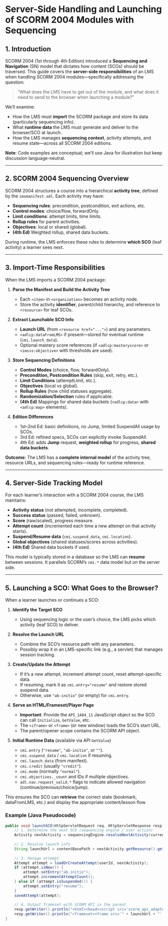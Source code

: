 # Server-Side Handling and Launching of SCORM 2004 Modules with Sequencing

## 1. Introduction

SCORM 2004 (1st through 4th Edition) introduced a **Sequencing and Navigation** (SN) model that
dictates how content (SCOs) should be traversed. This guide covers the **server-side
responsibilities** of an LMS when handling SCORM 2004 modules—specifically addressing the question:

> “What does the LMS have to get out of the module, and what does it need to send to the browser
> when launching a module?”

We’ll examine:

- How the LMS must **import** the SCORM package and store its data (particularly sequencing info).
- What **runtime data** the LMS must generate and deliver to the browser/SCO at launch.
- How the LMS manages **sequencing context**, activity attempts, and resume state—across all SCORM
  2004 editions.

**Note**: Code examples are conceptual; we’ll use Java for illustration but keep discussion
language-neutral.

---

## 2. SCORM 2004 Sequencing Overview

SCORM 2004 structures a course into a hierarchical **activity tree**, defined by the
`imsmanifest.xml`. Each activity may have:

- **Sequencing rules**: precondition, postcondition, exit actions, etc.
- **Control modes**: choice/flow, forwardOnly.
- **Limit conditions**: attempt limits, time limits.
- **Rollup rules** for parent activities.
- **Objectives**: local or shared (global).
- **(4th Ed)** Weighted rollup, shared data buckets.

During runtime, the LMS enforces these rules to determine **which SCO** (leaf activity) a learner
sees next.

---

## 3. Import-Time Responsibilities

When the LMS imports a SCORM 2004 package:

1. **Parse the Manifest and Build the Activity Tree**
   - Each `<item>` in `<organization>` becomes an activity node.
   - Store the activity **identifier**, parent/child hierarchy, and reference to `<resource>` for
     leaf SCOs.

2. **Extract Launchable SCO Info**
   - **Launch URL** (from `<resource href="...">`) and any parameters.
   - `<adlcp:dataFromLMS>` if present—stored for eventual runtime (`cmi.launch_data`).
   - Optional mastery score references (if `<adlcp:masteryscore>` or `<imsss:objective>` with
     thresholds are used).

3. **Store Sequencing Definitions**
   - **Control Modes** (choice, flow, forwardOnly).
   - **Precondition, Postcondition Rules** (skip, exit, retry, etc.).
   - **Limit Conditions** (attemptLimit, etc.).
   - **Objectives** (local vs global).
   - **Rollup Rules** (how child statuses aggregate).
   - **Randomization/Selection** rules if applicable.
   - **(4th Ed)** Mappings for shared data buckets (`<adlcp:data>` with `<adlcp:map>` elements).

4. **Edition Differences**
   - 1st–2nd Ed: basic definitions, no Jump, limited SuspendAll usage by SCOs.
   - 3rd Ed: refined specs, SCOs can explicitly invoke SuspendAll.
   - 4th Ed: adds **Jump** request, **weighted rollup** for progress, **shared data buckets**.

**Outcome**: The LMS has a **complete internal model** of the activity tree, resource URLs, and
sequencing rules—ready for runtime reference.

---

## 4. Server-Side Tracking Model

For each learner’s interaction with a SCORM 2004 course, the LMS maintains:

- **Activity status** (not attempted, incomplete, completed).
- **Success status** (passed, failed, unknown).
- **Score** (raw/scaled), progress measure.
- **Attempt count** (incremented each time a new attempt on that activity starts).
- **Suspend/Resume data** (`cmi.suspend_data`, `cmi.location`).
- **Global objectives** (shared statuses/scores across activities).
- **(4th Ed)** Shared data buckets if used.

This model is typically stored in a database so the LMS can **resume** between sessions. It
parallels SCORM’s `cmi.*` data model but on the server side.

---

## 5. Launching a SCO: What Goes to the Browser?

When a learner launches or continues a SCO:

1. **Identify the Target SCO**
   - Using sequencing logic or the user’s choice, the LMS picks which activity (leaf SCO) to
     deliver.

2. **Resolve the Launch URL**
   - Combine the SCO’s resource path with any parameters.
   - Possibly wrap it in an LMS-specific link (e.g., a servlet) that manages session tracking.

3. **Create/Update the Attempt**
   - If it’s a new attempt, increment attempt count, reset attempt-specific data.
   - If resuming, mark it as `cmi.entry="resume"` and restore stored suspend data.
   - Otherwise, use `"ab-initio"` (or empty) for `cmi.entry`.

4. **Serve an HTML/Frameset/Player Page**
   - **Important**: Provide the `API_1484_11` JavaScript object so the SCO can call `Initialize`,
     `GetValue`, etc.
   - The `<iframe>` or `<frame>` (or new window) loads the SCO’s start URL.
   - The parent/opener scope contains the SCORM API object.

5. **Initial Runtime Data** (available via API `GetValue`)
   - `cmi.entry` (`"resume"`, `"ab-initio"`, or `""`).
   - `cmi.suspend_data` / `cmi.location` if resuming.
   - `cmi.launch_data` (from manifest).
   - `cmi.credit` (usually `"credit"`).
   - `cmi.mode` (normally `"normal"`).
   - `cmi.objectives._count` and IDs if multiple objectives.
   - `adl.nav.request_valid.*` flags to indicate allowed navigation (continue/previous/choice/jump).

This ensures the SCO can **retrieve** the correct state (bookmark, dataFromLMS, etc.) and display
the appropriate content/lesson flow.

### Example (Java Pseudocode)

```java
public void launchSCO(HttpServletRequest req, HttpServletResponse resp) throws IOException {
    // 1. Determine the next SCO (sequencing engine / user action)
    Activity nextActivity = sequencingEngine.resolveNextActivity(currentActivity, navRequest);
    
    // 2. Resolve launch info
    String launchUrl = contentBasePath + nextActivity.getResource().getHref();
    
    // 3. Manage attempt
    Attempt attempt = loadOrCreateAttempt(userId, nextActivity);
    if (attempt.isNew()) {
        attempt.setEntry("ab-initio");
        attempt.incrementAttemptCount();
    } else if (attempt.isSuspended()) {
        attempt.setEntry("resume");
    }
    saveAttempt(attempt);
    
    // 4. Output frameset with SCORM API in the parent
    resp.getWriter().println("<html><head><script src='scorm_api_adapter.js'></script></head>");
    resp.getWriter().println("<frameset><frame src='" + launchUrl + "' name='scoFrame'/></frameset></html>");
}